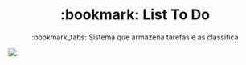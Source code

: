 <h1 align="Center"> :bookmark: List To Do </h1>
<p align="Center"> :bookmark_tabs: Sistema que armazena tarefas e as classifica </p>
<img src="https://img.shields.io/static/v1?label=List-To-Do&message=Training Project&color=9370DB&style=for-the-badge" align="Center" />
